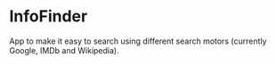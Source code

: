 # InfoFinder
App to make it easy to search using different search motors (currently Google, IMDb and Wikipedia).
